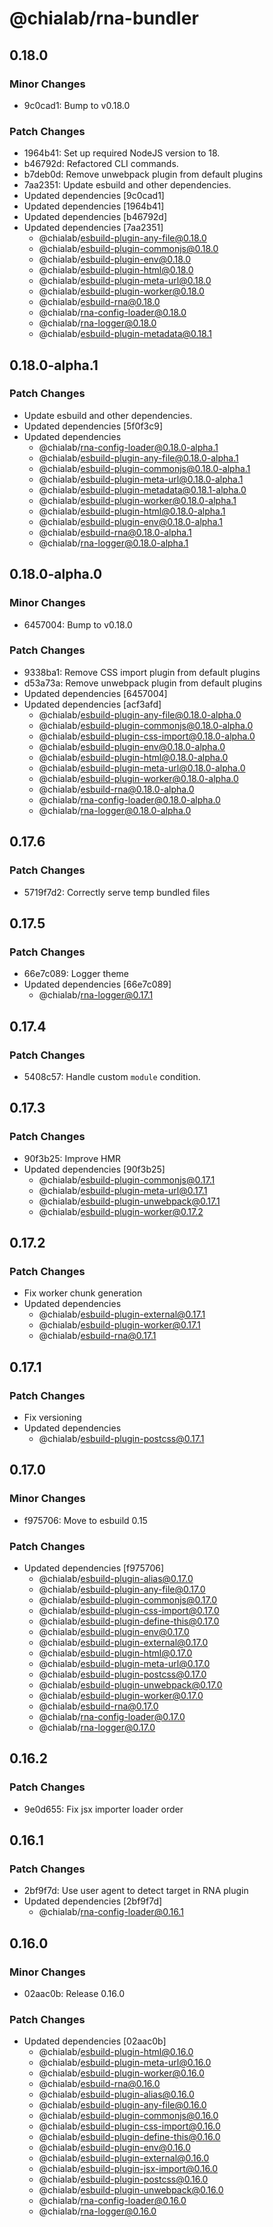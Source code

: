 # @chialab/rna-bundler

## 0.18.0

### Minor Changes

- 9c0cad1: Bump to v0.18.0

### Patch Changes

- 1964b41: Set up required NodeJS version to 18.
- b46792d: Refactored CLI commands.
- b7deb0d: Remove unwebpack plugin from default plugins
- 7aa2351: Update esbuild and other dependencies.
- Updated dependencies [9c0cad1]
- Updated dependencies [1964b41]
- Updated dependencies [b46792d]
- Updated dependencies [7aa2351]
  - @chialab/esbuild-plugin-any-file@0.18.0
  - @chialab/esbuild-plugin-commonjs@0.18.0
  - @chialab/esbuild-plugin-env@0.18.0
  - @chialab/esbuild-plugin-html@0.18.0
  - @chialab/esbuild-plugin-meta-url@0.18.0
  - @chialab/esbuild-plugin-worker@0.18.0
  - @chialab/esbuild-rna@0.18.0
  - @chialab/rna-config-loader@0.18.0
  - @chialab/rna-logger@0.18.0
  - @chialab/esbuild-plugin-metadata@0.18.1

## 0.18.0-alpha.1

### Patch Changes

- Update esbuild and other dependencies.
- Updated dependencies [5f0f3c9]
- Updated dependencies
  - @chialab/rna-config-loader@0.18.0-alpha.1
  - @chialab/esbuild-plugin-any-file@0.18.0-alpha.1
  - @chialab/esbuild-plugin-commonjs@0.18.0-alpha.1
  - @chialab/esbuild-plugin-meta-url@0.18.0-alpha.1
  - @chialab/esbuild-plugin-metadata@0.18.1-alpha.0
  - @chialab/esbuild-plugin-worker@0.18.0-alpha.1
  - @chialab/esbuild-plugin-html@0.18.0-alpha.1
  - @chialab/esbuild-plugin-env@0.18.0-alpha.1
  - @chialab/esbuild-rna@0.18.0-alpha.1
  - @chialab/rna-logger@0.18.0-alpha.1

## 0.18.0-alpha.0

### Minor Changes

- 6457004: Bump to v0.18.0

### Patch Changes

- 9338ba1: Remove CSS import plugin from default plugins
- d53a73a: Remove unwebpack plugin from default plugins
- Updated dependencies [6457004]
- Updated dependencies [acf3afd]
  - @chialab/esbuild-plugin-any-file@0.18.0-alpha.0
  - @chialab/esbuild-plugin-commonjs@0.18.0-alpha.0
  - @chialab/esbuild-plugin-css-import@0.18.0-alpha.0
  - @chialab/esbuild-plugin-env@0.18.0-alpha.0
  - @chialab/esbuild-plugin-html@0.18.0-alpha.0
  - @chialab/esbuild-plugin-meta-url@0.18.0-alpha.0
  - @chialab/esbuild-plugin-worker@0.18.0-alpha.0
  - @chialab/esbuild-rna@0.18.0-alpha.0
  - @chialab/rna-config-loader@0.18.0-alpha.0
  - @chialab/rna-logger@0.18.0-alpha.0

## 0.17.6

### Patch Changes

- 5719f7d2: Correctly serve temp bundled files

## 0.17.5

### Patch Changes

- 66e7c089: Logger theme
- Updated dependencies [66e7c089]
  - @chialab/rna-logger@0.17.1

## 0.17.4

### Patch Changes

- 5408c57: Handle custom `module` condition.

## 0.17.3

### Patch Changes

- 90f3b25: Improve HMR
- Updated dependencies [90f3b25]
  - @chialab/esbuild-plugin-commonjs@0.17.1
  - @chialab/esbuild-plugin-meta-url@0.17.1
  - @chialab/esbuild-plugin-unwebpack@0.17.1
  - @chialab/esbuild-plugin-worker@0.17.2

## 0.17.2

### Patch Changes

- Fix worker chunk generation
- Updated dependencies
  - @chialab/esbuild-plugin-external@0.17.1
  - @chialab/esbuild-plugin-worker@0.17.1
  - @chialab/esbuild-rna@0.17.1

## 0.17.1

### Patch Changes

- Fix versioning
- Updated dependencies
  - @chialab/esbuild-plugin-postcss@0.17.1

## 0.17.0

### Minor Changes

- f975706: Move to esbuild 0.15

### Patch Changes

- Updated dependencies [f975706]
  - @chialab/esbuild-plugin-alias@0.17.0
  - @chialab/esbuild-plugin-any-file@0.17.0
  - @chialab/esbuild-plugin-commonjs@0.17.0
  - @chialab/esbuild-plugin-css-import@0.17.0
  - @chialab/esbuild-plugin-define-this@0.17.0
  - @chialab/esbuild-plugin-env@0.17.0
  - @chialab/esbuild-plugin-external@0.17.0
  - @chialab/esbuild-plugin-html@0.17.0
  - @chialab/esbuild-plugin-meta-url@0.17.0
  - @chialab/esbuild-plugin-postcss@0.17.0
  - @chialab/esbuild-plugin-unwebpack@0.17.0
  - @chialab/esbuild-plugin-worker@0.17.0
  - @chialab/esbuild-rna@0.17.0
  - @chialab/rna-config-loader@0.17.0
  - @chialab/rna-logger@0.17.0

## 0.16.2

### Patch Changes

- 9e0d655: Fix jsx importer loader order

## 0.16.1

### Patch Changes

- 2bf9f7d: Use user agent to detect target in RNA plugin
- Updated dependencies [2bf9f7d]
  - @chialab/rna-config-loader@0.16.1

## 0.16.0

### Minor Changes

- 02aac0b: Release 0.16.0

### Patch Changes

- Updated dependencies [02aac0b]
  - @chialab/esbuild-plugin-html@0.16.0
  - @chialab/esbuild-plugin-meta-url@0.16.0
  - @chialab/esbuild-plugin-worker@0.16.0
  - @chialab/esbuild-rna@0.16.0
  - @chialab/esbuild-plugin-alias@0.16.0
  - @chialab/esbuild-plugin-any-file@0.16.0
  - @chialab/esbuild-plugin-commonjs@0.16.0
  - @chialab/esbuild-plugin-css-import@0.16.0
  - @chialab/esbuild-plugin-define-this@0.16.0
  - @chialab/esbuild-plugin-env@0.16.0
  - @chialab/esbuild-plugin-external@0.16.0
  - @chialab/esbuild-plugin-jsx-import@0.16.0
  - @chialab/esbuild-plugin-postcss@0.16.0
  - @chialab/esbuild-plugin-unwebpack@0.16.0
  - @chialab/rna-config-loader@0.16.0
  - @chialab/rna-logger@0.16.0
